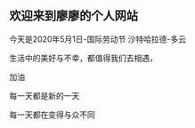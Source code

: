 ## 欢迎来到廖廖的个人网站 

今天是2020年5月1日-国际劳动节
沙特哈拉德-多云




生活中的美好与不幸，都值得我们去相遇，

加油





每一天都是新的一天


每一天都在变得与众不同





